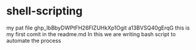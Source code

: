 # shell-scripting
my pat file ghp_IbBbyDWPtFH26FIZUHkXp1Ogit a13BVSQ40gErqG
this is my first comit in the readme.md
In this we are writing bash script to automate the process
